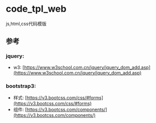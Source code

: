 # code_tpl_web
js,html,css代码模版

## 参考

### jquery: 
- w3: [https://www.w3school.com.cn/jquery/jquery_dom_add.asp](https://www.w3school.com.cn/jquery/jquery_dom_add.asp)
### bootstrap3:
- 样式: [https://v3.bootcss.com/css/#forms](https://v3.bootcss.com/css/#forms)
- 组件: [https://v3.bootcss.com/components/](https://v3.bootcss.com/components/)


